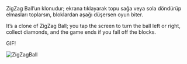 ZigZag Ball’un klonudur; ekrana tıklayarak topu sağa veya sola döndürüp elmasları toplarsın, bloklardan aşağı düşersen oyun biter.

It’s a clone of ZigZag Ball; you tap the screen to turn the ball left or right, collect diamonds, and the game ends if you fall off the blocks.

GIF!

![ZigZagBall](https://github.com/user-attachments/assets/b6b26d16-f993-47a8-991b-3999a012c4dc)
